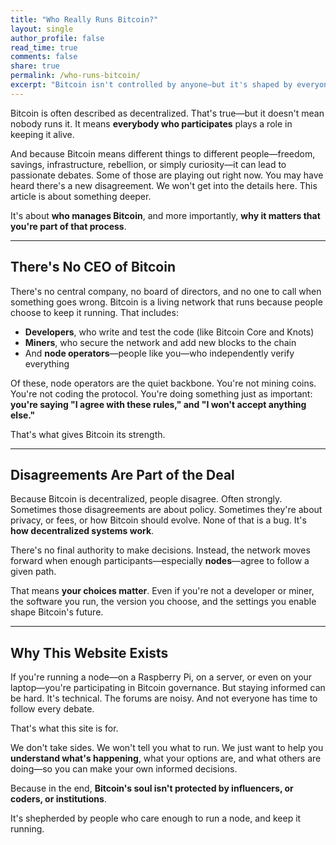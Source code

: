 ```yaml
---
title: "Who Really Runs Bitcoin?"
layout: single
author_profile: false
read_time: true
comments: false
share: true
permalink: /who-runs-bitcoin/
excerpt: "Bitcoin isn't controlled by anyone—but it's shaped by everyone who runs a node. This site exists to help you stay informed and make decisions with clarity."
---
```


Bitcoin is often described as decentralized. That's true—but it doesn't mean nobody runs it. It means **everybody who participates** plays a role in keeping it alive.

And because Bitcoin means different things to different people—freedom, savings, infrastructure, rebellion, or simply curiosity—it can lead to passionate debates. Some of those are playing out right now. You may have heard there's a new disagreement. We won't get into the details here. This article is about something deeper.

It's about **who manages Bitcoin**, and more importantly, **why it matters that you're part of that process**.

---

## There's No CEO of Bitcoin

There's no central company, no board of directors, and no one to call when something goes wrong. Bitcoin is a living network that runs because people choose to keep it running. That includes:

- **Developers**, who write and test the code (like Bitcoin Core and Knots)  
- **Miners**, who secure the network and add new blocks to the chain  
- And **node operators**—people like you—who independently verify everything

Of these, node operators are the quiet backbone. You're not mining coins. You're not coding the protocol. You're doing something just as important: **you're saying "I agree with these rules," and "I won't accept anything else."**

That's what gives Bitcoin its strength.

---

## Disagreements Are Part of the Deal

Because Bitcoin is decentralized, people disagree. Often strongly. Sometimes those disagreements are about policy. Sometimes they're about privacy, or fees, or how Bitcoin should evolve. None of that is a bug. It's **how decentralized systems work**.

There's no final authority to make decisions. Instead, the network moves forward when enough participants—especially **nodes**—agree to follow a given path.

That means **your choices matter**. Even if you're not a developer or miner, the software you run, the version you choose, and the settings you enable shape Bitcoin's future.

---

## Why This Website Exists

If you're running a node—on a Raspberry Pi, on a server, or even on your laptop—you're participating in Bitcoin governance. But staying informed can be hard. It's technical. The forums are noisy. And not everyone has time to follow every debate.

That's what this site is for.

We don't take sides. We won't tell you what to run. We just want to help you **understand what's happening**, what your options are, and what others are doing—so you can make your own informed decisions.

Because in the end, **Bitcoin's soul isn't protected by influencers, or coders, or institutions**.

It's shepherded by people who care enough to run a node, and keep it running.
